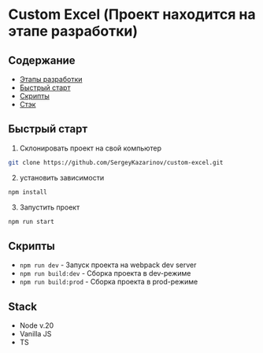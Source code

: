 # Custom Excel (Проект находится на этапе разработки)

## Содержание

- [Этапы разработки](/docs/developments.md)
- [Быстрый старт](#start)
- [Скрипты](#scripts)
- [Стэк](#stack)

## <a id="start" ></a>Быстрый старт

1. Склонировать проект на свой компьютер

```bash
git clone https://github.com/SergeyKazarinov/custom-excel.git
```

2. установить зависимости

```bash
npm install
```

3. Запустить проект

```bash
npm run start
```

## <a id="scripts" ></a>Скрипты

- `npm run dev` - Запуск проекта на webpack dev server
- `npm run build:dev` - Сборка проекта в dev-режиме
- `npm run build:prod` - Сборка проекта в prod-режиме

## <a id="stack" ></a>Stack

- Node v.20
- Vanilla JS
- TS
